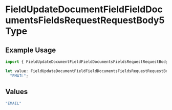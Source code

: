 # FieldUpdateDocumentFieldFieldDocumentsFieldsRequestRequestBody5Type

## Example Usage

```typescript
import { FieldUpdateDocumentFieldFieldDocumentsFieldsRequestRequestBody5Type } from "@documenso/sdk-typescript/models/operations";

let value: FieldUpdateDocumentFieldFieldDocumentsFieldsRequestRequestBody5Type =
  "EMAIL";
```

## Values

```typescript
"EMAIL"
```